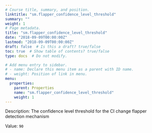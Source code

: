 ```yaml
---
# Course title, summary, and position.
linktitle: "sm.flapper_confidence_level_threshold"
summary: ""
weight: 1
# Page metadata.
title: "sm.flapper_confidence_level_threshold"
date: "2018-09-09T00:00:00Z"
lastmod: "2018-09-09T00:00:00Z"
draft: false  # Is this a draft? true/false
toc: true  # Show table of contents? true/false
type: docs  # Do not modify.

# Add menu entry to sidebar.
# - name: Declare this menu item as a parent with ID name.
# - weight: Position of link in menu.
menu:
  properties:
    parent: Properties
    name: "sm.flapper_confidence_level_threshold"
    weight: 1
---
```


Description: The confidence level threshold for the CI change flapper detection mechanism


Value: `90`